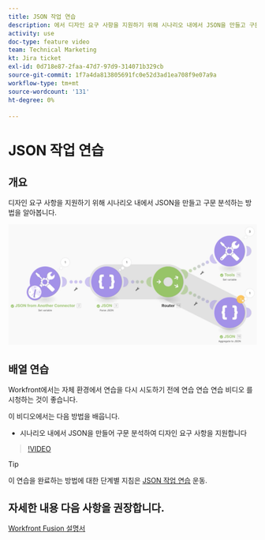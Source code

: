 ```yaml
---
title: JSON 작업 연습
description: 에서 디자인 요구 사항을 지원하기 위해 시나리오 내에서 JSON을 만들고 구문 분석하는 방법을 알아봅니다. [!DNL Adobe Workfront Fusion].
activity: use
doc-type: feature video
team: Technical Marketing
kt: Jira ticket
exl-id: 0d718e87-2faa-47d7-97d9-314071b329cb
source-git-commit: 1f7a4da813805691fc0e52d3ad1ea708f9e07a9a
workflow-type: tm+mt
source-wordcount: '131'
ht-degree: 0%

---
```


# JSON 작업 연습

## 개요

디자인 요구 사항을 지원하기 위해 시나리오 내에서 JSON을 만들고 구문 분석하는 방법을 알아봅니다.

![Fusion 시나리오의 이미지](assets/final-functional-bits-and-bobs-2.png)

## 배열 연습

Workfront에서는 자체 환경에서 연습을 다시 시도하기 전에 연습 연습 연습 비디오 를 시청하는 것이 좋습니다.

이 비디오에서는 다음 방법을 배웁니다.

* 시나리오 내에서 JSON을 만들어 구문 분석하여 디자인 요구 사항을 지원합니다

>[!VIDEO](https://video.tv.adobe.com/v/335301/?quality=12)

>[!TIP]
>
>이 연습을 완료하는 방법에 대한 단계별 지침은 [JSON 작업 연습](https://experienceleague.adobe.com/docs/workfront-learn/tutorials-workfront/fusion/exercises/working-with-json.html?lang=en) 운동.


## 자세한 내용 다음 사항을 권장합니다.

[Workfront Fusion 설명서](https://experienceleague.adobe.com/docs/workfront/using/adobe-workfront-fusion/workfront-fusion-2.html?lang=en)
